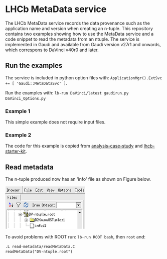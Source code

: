 # LHCb MetaData service

The LHCb MetaData service records the data provenance such as the application name and version when creating an n-tuple.
This repository contains two examples showing how to use the MetaData service and a code snippet to read the metadata from an ntuple. The service is implemented in Gaudi and available from Gaudi version v27r1 and onwards, which correspons to DaVinci v40r0 and later.

## Run the examples

The service is included in python option files with: `ApplicationMgr().ExtSvc += [ 'Gaudi::MetaDataSvc' ]`.

Run the examples with: `lb-run DaVinci/latest gaudirun.py DaVinci_Options.py`

### Example 1

This simple example does not require input files. 

### Example 2

The code for this example is copied from [analysis-case-study](https://github.com/atrisovic/analysis-case-study/tree/master/Step2_getMonteCarlo/D2Kmumu) and [lhcb-starter-kit](https://lhcb.github.io/first-analysis-steps/minimal-dv-job.html).

## Read metadata

The n-tuple produced now has an 'info' file as shown on Figure below.

![](img/image.png)

To avoid problems with ROOT run: `lb-run ROOT bash`, then `root` and:
```
.L read-metadata/readMetaData.C
readMetaData("DV-ntuple.root")
```
